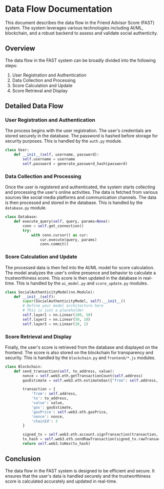 # Data Flow Documentation

This document describes the data flow in the Friend Advisor Score (FAST) system. The system leverages various technologies including AI/ML, blockchain, and a robust backend to assess and validate social authenticity.

## Overview

The data flow in the FAST system can be broadly divided into the following steps:

1. User Registration and Authentication
2. Data Collection and Processing
3. Score Calculation and Update
4. Score Retrieval and Display

## Detailed Data Flow

### User Registration and Authentication

The process begins with the user registration. The user's credentials are stored securely in the database. The password is hashed before storage for security purposes. This is handled by the `auth.py` module.

```python
class User:
    def __init__(self, username, password):
        self.username = username
        self.password = generate_password_hash(password)
```

### Data Collection and Processing

Once the user is registered and authenticated, the system starts collecting and processing the user's online activities. The data is fetched from various sources like social media platforms and communication channels. The data is then processed and stored in the database. This is handled by the `database.py` module.

```python
class Database:
    def execute_query(self, query, params=None):
        conn = self.get_connection()
        try:
            with conn.cursor() as cur:
                cur.execute(query, params)
                conn.commit()
```

### Score Calculation and Update

The processed data is then fed into the AI/ML model for score calculation. The model analyzes the user's online presence and behavior to calculate a trustworthiness score. This score is then updated in the database in real-time. This is handled by the `ai_model.py` and `score_update.py` modules.

```python
class SocialAuthenticityModel(nn.Module):
    def __init__(self):
        super(SocialAuthenticityModel, self).__init__()
        # Define your model architecture here
        # This is just a placeholder
        self.layer1 = nn.Linear(100, 50)
        self.layer2 = nn.Linear(50, 10)
        self.layer3 = nn.Linear(10, 1)
```

### Score Retrieval and Display

Finally, the user's score is retrieved from the database and displayed on the frontend. The score is also stored on the blockchain for transparency and security. This is handled by the `blockchain.py` and `frontend/*.js` modules.

```python
class Blockchain:
    def send_transaction(self, to_address, value):
        nonce = self.web3.eth.getTransactionCount(self.address)
        gasEstimate = self.web3.eth.estimateGas({"from": self.address, "to": to_address, "value": value})

        transaction = {
            'from': self.address,
            'to': to_address,
            'value': value,
            'gas': gasEstimate,
            'gasPrice': self.web3.eth.gasPrice,
            'nonce': nonce,
            'chainId': 3
        }

        signed_tx = self.web3.eth.account.signTransaction(transaction, self.private_key)
        tx_hash = self.web3.eth.sendRawTransaction(signed_tx.rawTransaction)
        return self.web3.toHex(tx_hash)
```

## Conclusion

The data flow in the FAST system is designed to be efficient and secure. It ensures that the user's data is handled securely and the trustworthiness score is calculated accurately and updated in real-time.
